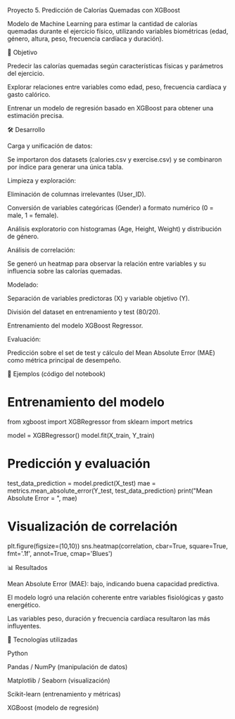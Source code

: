 Proyecto 5. Predicción de Calorías Quemadas con XGBoost

Modelo de Machine Learning para estimar la cantidad de calorías quemadas durante el ejercicio físico, utilizando variables biométricas (edad, género, altura, peso, frecuencia cardíaca y duración).

🎯 Objetivo

Predecir las calorías quemadas según características físicas y parámetros del ejercicio.

Explorar relaciones entre variables como edad, peso, frecuencia cardíaca y gasto calórico.

Entrenar un modelo de regresión basado en XGBoost para obtener una estimación precisa.

🛠️ Desarrollo

Carga y unificación de datos:

Se importaron dos datasets (calories.csv y exercise.csv) y se combinaron por índice para generar una única tabla.

Limpieza y exploración:

Eliminación de columnas irrelevantes (User_ID).

Conversión de variables categóricas (Gender) a formato numérico (0 = male, 1 = female).

Análisis exploratorio con histogramas (Age, Height, Weight) y distribución de género.

Análisis de correlación:

Se generó un heatmap para observar la relación entre variables y su influencia sobre las calorías quemadas.

Modelado:

Separación de variables predictoras (X) y variable objetivo (Y).

División del dataset en entrenamiento y test (80/20).

Entrenamiento del modelo XGBoost Regressor.

Evaluación:

Predicción sobre el set de test y cálculo del Mean Absolute Error (MAE) como métrica principal de desempeño.

📸 Ejemplos (código del notebook)
# Entrenamiento del modelo
from xgboost import XGBRegressor
from sklearn import metrics

model = XGBRegressor()
model.fit(X_train, Y_train)

# Predicción y evaluación
test_data_prediction = model.predict(X_test)
mae = metrics.mean_absolute_error(Y_test, test_data_prediction)
print("Mean Absolute Error = ", mae)

# Visualización de correlación
plt.figure(figsize=(10,10))
sns.heatmap(correlation, cbar=True, square=True, fmt='.1f', annot=True, cmap='Blues')

📊 Resultados

Mean Absolute Error (MAE): bajo, indicando buena capacidad predictiva.

El modelo logró una relación coherente entre variables fisiológicas y gasto energético.

Las variables peso, duración y frecuencia cardíaca resultaron las más influyentes.

🔧 Tecnologías utilizadas

Python

Pandas / NumPy (manipulación de datos)

Matplotlib / Seaborn (visualización)

Scikit-learn (entrenamiento y métricas)

XGBoost (modelo de regresión)
